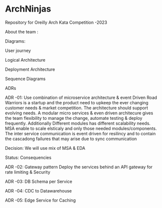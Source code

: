 # ArchNinjas
Repository for Oreilly Arch Kata Competition -2023

About the team :


Diagrams:

User journey

Logical Architecture


Deployment Architecture

Sequence Diagrams


ADRs

ADR -01: Use combination of microservice architecture & event Driven
Road Warriors is a startup and the product need to upkeep the ever changing customer needs & market competition. The architecture should support evolving needs. A modular micro services & even driven architecure gives the team flexibility to manage the change, automate testing & deploy frequently. Additionally Different modules has different scalability needs. MSA enable to scale elsticaly and only those needed modules/components. The inter service communication is event driven for resilincy and to contain the cascadong failures that may arise due to sync communication

Decision: We will use mix of MSA & EDA

Status:
Consequencies

ADR -02: Gateway pattern
Deploy the services behind an API gateway for rate limiting & Security


ADR -03: DB Schema per Service

ADR -04: CDC to Datawarehouse

ADR -05: Edge Service for Caching


